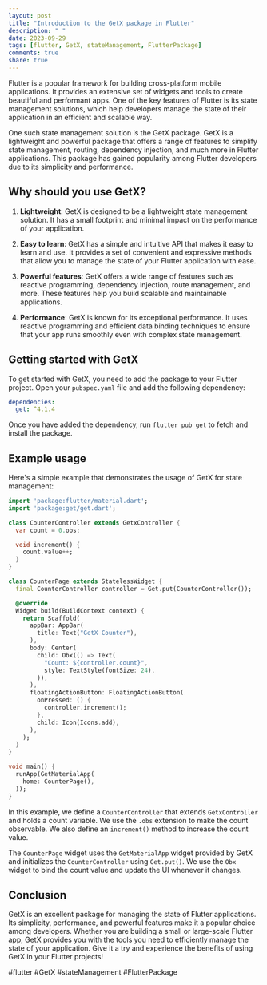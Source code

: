 ```yaml
---
layout: post
title: "Introduction to the GetX package in Flutter"
description: " "
date: 2023-09-29
tags: [flutter, GetX, stateManagement, FlutterPackage]
comments: true
share: true
---
```


Flutter is a popular framework for building cross-platform mobile applications. It provides an extensive set of widgets and tools to create beautiful and performant apps. One of the key features of Flutter is its state management solutions, which help developers manage the state of their application in an efficient and scalable way.

One such state management solution is the GetX package. GetX is a lightweight and powerful package that offers a range of features to simplify state management, routing, dependency injection, and much more in Flutter applications. This package has gained popularity among Flutter developers due to its simplicity and performance.

## Why should you use GetX?

1. **Lightweight**: GetX is designed to be a lightweight state management solution. It has a small footprint and minimal impact on the performance of your application.

2. **Easy to learn**: GetX has a simple and intuitive API that makes it easy to learn and use. It provides a set of convenient and expressive methods that allow you to manage the state of your Flutter application with ease.

3. **Powerful features**: GetX offers a wide range of features such as reactive programming, dependency injection, route management, and more. These features help you build scalable and maintainable applications.

4. **Performance**: GetX is known for its exceptional performance. It uses reactive programming and efficient data binding techniques to ensure that your app runs smoothly even with complex state management.

## Getting started with GetX

To get started with GetX, you need to add the package to your Flutter project. Open your `pubspec.yaml` file and add the following dependency:

```yaml
dependencies:
  get: ^4.1.4
```

Once you have added the dependency, run `flutter pub get` to fetch and install the package.

## Example usage

Here's a simple example that demonstrates the usage of GetX for state management:

```dart
import 'package:flutter/material.dart';
import 'package:get/get.dart';

class CounterController extends GetxController {
  var count = 0.obs;

  void increment() {
    count.value++;
  }
}

class CounterPage extends StatelessWidget {
  final CounterController controller = Get.put(CounterController());

  @override
  Widget build(BuildContext context) {
    return Scaffold(
      appBar: AppBar(
        title: Text("GetX Counter"),
      ),
      body: Center(
        child: Obx(() => Text(
          "Count: ${controller.count}",
          style: TextStyle(fontSize: 24),
        )),
      ),
      floatingActionButton: FloatingActionButton(
        onPressed: () {
          controller.increment();
        },
        child: Icon(Icons.add),
      ),
    );
  }
}

void main() {
  runApp(GetMaterialApp(
    home: CounterPage(),
  ));
}
```

In this example, we define a `CounterController` that extends `GetxController` and holds a count variable. We use the `.obs` extension to make the count observable. We also define an `increment()` method to increase the count value.

The `CounterPage` widget uses the `GetMaterialApp` widget provided by GetX and initializes the `CounterController` using `Get.put()`. We use the `Obx` widget to bind the count value and update the UI whenever it changes.

## Conclusion

GetX is an excellent package for managing the state of Flutter applications. Its simplicity, performance, and powerful features make it a popular choice among developers. Whether you are building a small or large-scale Flutter app, GetX provides you with the tools you need to efficiently manage the state of your application. Give it a try and experience the benefits of using GetX in your Flutter projects!

#flutter #GetX #stateManagement #FlutterPackage